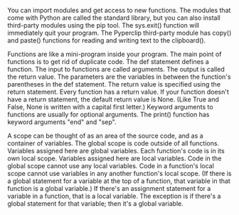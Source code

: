You can import modules and get access to new functions.
The modules that come with Python are called the standard library, but you can also install third-party modules using the pip tool.
The sys.exit() function will immediately quit your program.
The Pyperclip third-party module has copy() and paste() functions for reading and writing text to the clipboard().


Functions are like a mini-program inside your program.
The main point of functions is to get rid of duplicate code.
The def statement defines a function.
The input to functions are called arguments. The output is called the return value.
The parameters are the variables in between the function's parentheses in the def statement.
The return value is specified using the return statement.
Every function has a return value. If your function doesn't have a return statement, the default return value is None. (Like True and False, None is written with a capital first letter.)
Keyword arguments to functions are usually for optional arguments. The print() function has keyword arguments "end" and "sep".


A scope can be thought of as an area of the source code, and as a container of variables.
The global scope is code outside of all functions. Variables assigned here are global variables.
Each function's code is in its own local scope. Variables assigned here are local variables.
Code in the global scope cannot use any local variables.
Code in a function's local scope cannot use variables in any another function's local scope.
(If there is a global statement for a variable at the top of a function, that variable in that function is a global variable.)
If there's an assignment statement for a variable in a function, that is a local variable. The exception is if there's a global statement for that variable; then it's a global variable.

